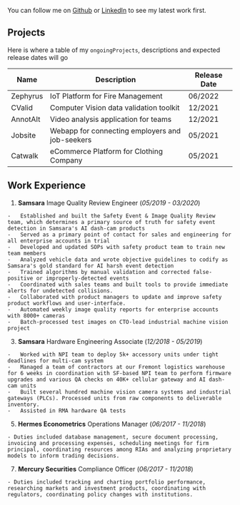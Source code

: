 You can follow me on [Github](https://github.com/CurtisDeCastro/curtisdecastro.github.io/edit/main/index.md) or [LinkedIn](https://linkedin.com/in/curtis415) to see my latest work first.

## Projects

Here is where a table of my `ongoingProjects`, descriptions and expected release dates will go

| Name | Description | Release Date |
| --- | --- | --- |
| Zephyrus | IoT Platform for Fire Management | 06/2022 |
| CValid | Computer Vision data validation toolkit | 12/2021 |
| AnnotAIt | Video analysis application for teams | 12/2021 |
| Jobsite | Webapp for connecting employers and job-seekers | 05/2021 |
| Catwalk | eCommerce Platform for Clothing Company | 05/2021 |

## Work Experience
1. **Samsara** Image Quality Review Engineer (_05/2019 - 03/2020_)
```
-	Established and built the Safety Event & Image Quality Review team, which determines a primary source of truth for safety event detection in Samsara's AI dash-cam products
-	Served as a primary point of contact for sales and engineering for all enterprise accounts in trial
-	Developed and updated SOPs with safety product team to train new team members
-	Analyzed vehicle data and wrote objective guidelines to codify as Samsara's gold standard for AI harsh event detection
-	Trained algorithms by manual validation and corrected false-positive or improperly-detected events
-	Coordinated with sales teams and built tools to provide immediate alerts for undetected collisions.
-	Collaborated with product managers to update and improve safety product workflows and user-interface.
-	Automated weekly image quality reports for enterprise accounts with 8000+ cameras
-	Batch-processed test images on CTO-lead industrial machine vision project
```
3. **Samsara** Hardware Engineering Associate (_12/2018 - 05/2019_)
```
-	Worked with NPI team to deploy 5k+ accessory units under tight deadlines for multi-cam system 
-	Managed a team of contractors at our Fremont logistics warehouse for 6 weeks in coordination with SF-based NPI team to perform firmware upgrades and various QA checks on 40K+ cellular gateway and AI dash-cam units
-	Built several hundred machine vision camera systems and industrial gateways (PLCs). Processed units from raw components to deliverable inventory.
-	Assisted in RMA hardware QA tests
```
5. **Hermes Econometrics** Operations Manager (_06/2017 - 11/2018_)
```
- Duties included database management, secure document processing, invoicing and processing expenses, scheduling meetings for firm principal, coordinating resources among RIAs and analyzing proprietary models to inform trading decisions.
```
7. **Mercury Securities** Compliance Officer (_06/2017 - 11/2018_)
```
- Duties included tracking and charting portfolio performance, researching markets and investment products, coordinating with regulators, coordinating policy changes with institutions.
```


<!-- [Link](url) and ![Image](src) -->

